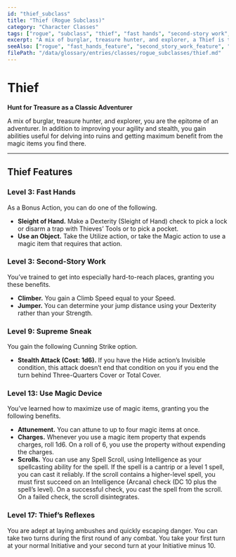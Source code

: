 ```yaml
---
id: "thief_subclass"
title: "Thief (Rogue Subclass)"
category: "Character Classes"
tags: ["rogue", "subclass", "thief", "fast hands", "second-story work", "use magic device"]
excerpt: "A mix of burglar, treasure hunter, and explorer, a Thief is the epitome of an adventurer, excelling at infiltration and using magic items."
seeAlso: ["rogue", "fast_hands_feature", "second_story_work_feature", "use_magic_device_feature"]
filePath: "/data/glossary/entries/classes/rogue_subclasses/thief.md"
---
```

# Thief

**Hunt for Treasure as a Classic Adventurer**

A mix of burglar, treasure hunter, and explorer, you are the epitome of an adventurer. In addition to improving your agility and stealth, you gain abilities useful for delving into ruins and getting maximum benefit from the magic items you find there.

---
## Thief Features

### Level 3: Fast Hands
As a <span data-term-id="bonus_action" class="glossary-term-link-from-markdown">Bonus Action</span>, you can do one of the following.
*   **Sleight of Hand.** Make a Dexterity (Sleight of Hand) check to pick a lock or disarm a trap with Thieves’ Tools or to pick a pocket.
*   **Use an Object.** Take the Utilize action, or take the <span data-term-id="magic_action" class="glossary-term-link-from-markdown">Magic action</span> to use a <span data-term-id="magic_items" class="glossary-term-link-from-markdown">magic item</span> that requires that <span data-term-id="action" class="glossary-term-link-from-markdown">action</span>.

### Level 3: Second-Story Work
You’ve trained to get into especially hard-to-reach places, granting you these benefits.
*   **Climber.** You gain a Climb <span data-term-id="speed" class="glossary-term-link-from-markdown">Speed</span> equal to your <span data-term-id="speed" class="glossary-term-link-from-markdown">Speed</span>.
*   **Jumper.** You can determine your <span data-term-id="jump" class="glossary-term-link-from-markdown">jump</span> distance using your Dexterity rather than your Strength.

### Level 9: Supreme Sneak
You gain the following Cunning Strike option.
*   **Stealth Attack (Cost: 1d6).** If you have the <span data-term-id="hide_action" class="glossary-term-link-from-markdown">Hide action’s</span> <span data-term-id="invisible_condition" class="glossary-term-link-from-markdown">Invisible condition</span>, this <span data-term-id="attack_action" class="glossary-term-link-from-markdown">attack</span> doesn’t end that condition on you if you end the turn behind <span data-term-id="three_quarters_cover" class="glossary-term-link-from-markdown">Three-Quarters Cover</span> or <span data-term-id="total_cover" class="glossary-term-link-from-markdown">Total Cover</span>.

### Level 13: Use Magic Device
You’ve learned how to maximize use of <span data-term-id="magic_items" class="glossary-term-link-from-markdown">magic items</span>, granting you the following benefits.
*   **Attunement.** You can attune to up to four <span data-term-id="magic_items" class="glossary-term-link-from-markdown">magic items</span> at once.
*   **Charges.** Whenever you use a <span data-term-id="magic_items" class="glossary-term-link-from-markdown">magic item</span> property that expends charges, roll 1d6. On a roll of 6, you use the property without expending the charges.
*   **Scrolls.** You can use any <span data-term-id="spell_scroll" class="glossary-term-link-from-markdown">Spell Scroll</span>, using Intelligence as your spellcasting ability for the <span data-term-id="spells_chapter" class="glossary-term-link-from-markdown">spell</span>. If the <span data-term-id="spells_chapter" class="glossary-term-link-from-markdown">spell</span> is a cantrip or a level 1 <span data-term-id="spells_chapter" class="glossary-term-link-from-markdown">spell</span>, you can cast it reliably. If the scroll contains a higher-level <span data-term-id="spells_chapter" class="glossary-term-link-from-markdown">spell</span>, you must first succeed on an Intelligence (<span data-term-id="arcana" class="glossary-term-link-from-markdown">Arcana</span>) check (DC 10 plus the <span data-term-id="spells_chapter" class="glossary-term-link-from-markdown">spell’s</span> level). On a successful check, you cast the <span data-term-id="spells_chapter" class="glossary-term-link-from-markdown">spell</span> from the scroll. On a failed check, the scroll disintegrates.

### Level 17: Thief’s Reflexes
You are adept at laying ambushes and quickly escaping danger. You can take two turns during the first round of any combat. You take your first turn at your normal <span data-term-id="initiative" class="glossary-term-link-from-markdown">Initiative</span> and your second turn at your <span data-term-id="initiative" class="glossary-term-link-from-markdown">Initiative</span> minus 10.